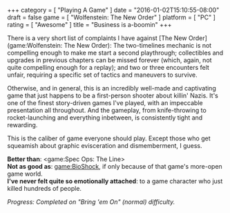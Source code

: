 +++
category = [ "Playing A Game" ]
date = "2016-01-02T15:10:55-08:00"
draft = false
game = [ "Wolfenstein: The New Order" ]
platform = [ "PC" ]
rating = [ "Awesome" ]
title = "Business is a-boomin"
+++

There is a very short list of complaints I have against [The New Order](game:Wolfenstein: The New Order): The two-timelines mechanic is not compelling enough to make me start a second playthrough; collectibles and upgrades in previous chapters can be missed forever (which, again, not quite compelling enough for a replay); and two or three encounters felt unfair, requiring a specific set of tactics and maneuvers to survive.

Otherwise, and in general, this is an incredibly well-made and captivating game that just happens to be a first-person shooter about killin' Nazis.  It's one of the finest story-driven games I've played, with an impeccable presentation all throughout.  And the gameplay, from knife-throwing to rocket-launching and everything inbetween, is consistently tight and rewarding.

This is the caliber of game everyone should play.  Except those who get squeamish about graphic evisceration and dismemberment, I guess.

<b>Better than</b>: <game:Spec Ops: The Line>  
<b>Not as good as</b>: <game:BioShock>, if only because of that game's more-open game world.  
<b>I've never felt quite so emotionally attached</b>: to a game character who just killed hundreds of people.

<i>Progress: Completed on "Bring 'em On" (normal) difficulty.</i>
